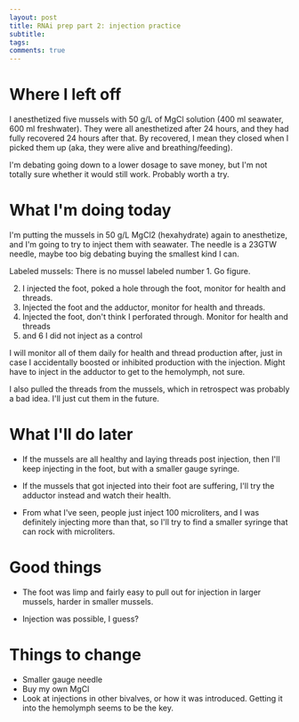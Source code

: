 ```yaml
---
layout: post
title: RNAi prep part 2: injection practice
subtitle:
tags:
comments: true
---
```


# Where I left off
I anesthetized five mussels with 50 g/L of MgCl solution (400 ml seawater, 600 ml freshwater). They were all anesthetized after 24 hours, and they had fully recovered 24 hours after that. By recovered, I mean they closed when I picked them up (aka, they were alive and breathing/feeding).

I'm debating going down to a lower dosage to save money, but I'm not totally sure whether it would still work. Probably worth a try.


# What I'm doing today

I'm putting the mussels in 50 g/L MgCl2 (hexahydrate) again to anesthetize, and I'm going to try to inject them with seawater. The needle is a 23GTW needle, maybe too big debating buying the smallest kind I can.

Labeled mussels:
There is no mussel labeled number 1. Go figure.

2. I injected the foot, poked a hole through the foot, monitor for health and threads.
3. Injected the foot and the adductor, monitor for health and threads.
4. Injected the foot, don't think I perforated through. Monitor for health and threads
5. and 6 I did not inject as a control

I will monitor all of them daily for health and thread production after, just in case I accidentally boosted or inhibited production with the injection. Might have to inject in the adductor to get to the hemolymph, not sure.

I also pulled the threads from the mussels, which in retrospect was probably a bad idea. I'll just cut them in the future.

# What I'll do later

- If the mussels are all healthy and laying threads post injection, then I'll keep injecting in the foot, but with a smaller gauge syringe.

- If the mussels that got injected into their foot are suffering, I'll try the adductor instead and watch their health.

- From what I've seen, people just inject 100 microliters, and I was definitely injecting more than that, so I'll try to find a smaller syringe that can rock with microliters.

# Good things

- The foot was limp and fairly easy to pull out for injection in larger mussels, harder in smaller mussels.

- Injection was possible, I guess?

# Things to change

- Smaller gauge needle
- Buy my own MgCl
- Look at injections in other bivalves, or how it was introduced. Getting it into the hemolymph seems to be the key.

